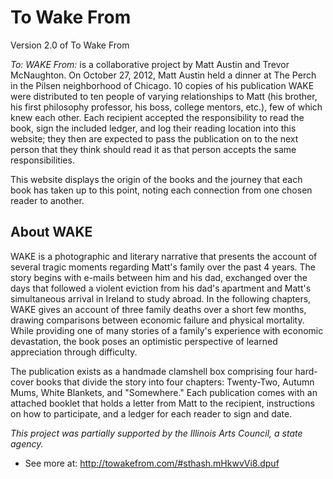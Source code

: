 # To Wake From
Version 2.0 of To Wake From

_To: WAKE From:_ is a collaborative project by Matt Austin and Trevor McNaughton. On October 27, 2012, Matt Austin held a dinner at The Perch in the Pilsen neighborhood of Chicago. 10 copies of his publication WAKE were distributed to ten people of varying relationships to Matt (his brother, his first philosophy professor, his boss, college mentors, etc.), few of which knew each other. Each recipient accepted the responsibility to read the book, sign the included ledger, and log their reading location into this website; they then are expected to pass the publication on to the next person that they think should read it as that person accepts the same responsibilities.

This website displays the origin of the books and the journey that each book has taken up to this point, noting each connection from one chosen reader to another.


## About WAKE

WAKE is a photographic and literary narrative that presents the account of several tragic moments regarding Matt's family over the past 4 years. The story begins with e-mails between him and his dad, exchanged over the days that followed a violent eviction from his dad's apartment and Matt's simultaneous arrival in Ireland to study abroad. In the following chapters, WAKE gives an account of three family deaths over a short few months, drawing comparisons between economic failure and physical mortality. While providing one of many stories of a family's experience with economic devastation, the book poses an optimistic perspective of learned appreciation through difficulty.

The publication exists as a handmade clamshell box comprising four hard-cover books that divide the story into four chapters: Twenty-Two, Autumn Mums, White Blankets, and "Somewhere." Each publication comes with an attached booklet that holds a letter from Matt to the recipient, instructions on how to participate, and a ledger for each reader to sign and date.

_This project was partially supported by the Illinois Arts Council, a state agency._

- See more at: http://towakefrom.com/#sthash.mHkwvVi8.dpuf
